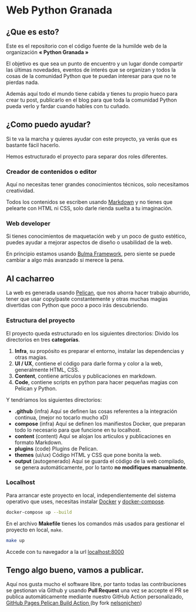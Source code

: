 # Web Python Granada 


## ¿Que es esto?

Este es el repositorio con el código fuente de la humilde web de la organización **« Python Granada »** 

El objetivo es que sea un punto de encuentro y un lugar donde compartir las últimas novedades, eventos de interés que se organizan y todos la cosas de la comunidad Python que te puedan interesar para que no te pierdas nada.

Además aquí todo el mundo tiene cabida y tienes tu propio hueco para crear tu post, publicarlo en el blog para que toda la comunidad Python pueda verlo y  fardar cuando hables con tu cuñado. 


## ¿Como puedo ayudar? 

Si te va la marcha y quieres ayudar con este proyecto, ya verás que es bastante fácil hacerlo.

Hemos estructurado el proyecto para separar dos roles diferentes.

### Creador de contenidos o editor

Aquí no necesitas tener grandes conocimientos técnicos, solo necesitamos creatividad.

Todos los contenidos se escriben usando [Markdown](https://markdown.es/) y no tienes que pelearte con HTML ni CSS, solo darle rienda suelta a tu imaginación.


### Web developer

Si tienes conocimientos de maquetación web y un poco de gusto estético, puedes ayudar a mejorar aspectos de diseño o usabilidad de la web.

En principio estamos usando [Bulma Framework](https://bulma.io/), pero siente se puede cambiar a algo más avanzado si merece la pena.


## Al cacharreo

La web es generada usando [Pelican](https://blog.getpelican.com/), que nos ahorra hacer trabajo aburrido, tener que usar copy/paste constantemente y otras muchas magias divertidas con Python que poco a poco irás descubriendo.


### Estructura del proyecto

El proyecto queda estructurado en los siguientes directorios:
Divido los directorios en tres **categorías**.

1. **Infra**, su propósito es preparar el entorno, instalar las dependencias y otras magias.
2. **UI / UX**, contiene el código para darle forma y color a la web, generalmente HTML, CSS.
3. **Content**, contiene artículos y publicaciones en markdown.
4. **Code**, contiene scripts en python para hacer pequeñas magias con Pelican y Python.

Y tendríamos los siguientes directorios: 

- **.github** (infra) Aquí se definen las cosas referentes a la integración continua, (mejor no tocarlo mucho xD)
- **compose** (infra) Aquí se definen los manifiestos Docker, que preparan todo lo necesario para que funcione en tu localhost.
- **content** (content) Aquí se alojan los articulos y publicaciones en formato Markdown.
- **plugins** (code) Plugins de Pelican.
- **themes** (ui/ux) Código HTML y CSS que pone bonita la web.
- **output** (autogenerado) Aquí se guarda el código de la web compilado, se genera automáticamente, por lo tanto **no modifiques manualmente**.


### Localhost

Para arrancar este proyecto en local, independientemente del sistema operativo que uses, necesitas instalar [Docker](https://www.docker.com/get-started) y [docker-compose](https://docs.docker.com/compose/install/).

```sh
docker-compose up --build
```


En el archivo **Makefile** tienes los comandos más usados para gestionar el proyecto en local, ``make``. 


```sh
make up
```

Accede con tu navegador a la url [localhost:8000](http://localhost:8000)


## Tengo algo bueno, vamos a publicar.

Aquí nos gusta mucho el software libre, por tanto todas las contribuciones se gestionan vía Github y usando **Pull Request** una vez se accepte el PR se publica automáticamente mediante nuestro GitHub Action personalizado, [GitHub Pages Pelican Build Action
](https://github.com/PythonGranada/gh-pages-pelican-action) (by fork [nelsonjchen](https://github.com/nelsonjchen/pelican-action-demo))

